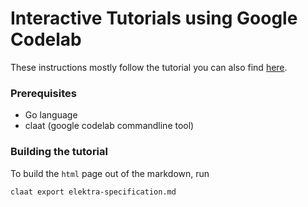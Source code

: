 # Interactive Tutorials using Google Codelab

These instructions mostly follow the tutorial you can also find [here](https://medium.com/@zarinlo/publish-technical-tutorials-in-google-codelab-format-b07ef76972cd).

### Prerequisites

- Go language 
- claat (google codelab commandline tool)

### Building the tutorial

To build the `html` page out of the markdown, run

```sh
claat export elektra-specification.md
```